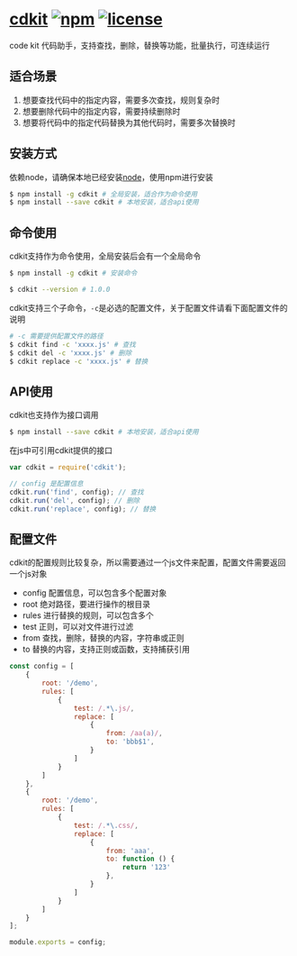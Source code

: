 # [cdkit](https://github.com/yanhaijing/cdkit) [![npm](https://img.shields.io/badge/npm-1.0.0-orange.svg)](https://www.npmjs.com/package/cdkit) [![license](https://img.shields.io/badge/license-MIT-blue.svg)](https://github.com/yanhaijing/cdkit/blob/master/LICENSE)

code kit 代码助手，支持查找，删除，替换等功能，批量执行，可连续运行

## 适合场景
1. 想要查找代码中的指定内容，需要多次查找，规则复杂时
2. 想要删除代码中的指定内容，需要持续删除时
3. 想要将代码中的指定代码替换为其他代码时，需要多次替换时

## 安装方式
依赖node，请确保本地已经安装[node](https://nodejs.org/en/)，使用npm进行安装

```bash
$ npm install -g cdkit # 全局安装，适合作为命令使用
$ npm install --save cdkit # 本地安装，适合api使用
```

## 命令使用
cdkit支持作为命令使用，全局安装后会有一个全局命令

```bash
$ npm install -g cdkit # 安装命令

$ cdkit --version # 1.0.0
```

cdkit支持三个子命令，`-c`是必选的配置文件，关于配置文件请看下面配置文件的说明

```bash
# -c 需要提供配置文件的路径
$ cdkit find -c 'xxxx.js' # 查找
$ cdkit del -c 'xxxx.js' # 删除
$ cdkit replace -c 'xxxx.js' # 替换
```

## API使用
cdkit也支持作为接口调用

```bash
$ npm install --save cdkit # 本地安装，适合api使用
```

在js中可引用cdkit提供的接口

```js
var cdkit = require('cdkit');

// config 是配置信息
cdkit.run('find', config); // 查找
cdkit.run('del', config); // 删除
cdkit.run('replace', config); // 替换
```

## 配置文件
cdkit的配置规则比较复杂，所以需要通过一个js文件来配置，配置文件需要返回一个js对象

- config 配置信息，可以包含多个配置对象
- root 绝对路径，要进行操作的根目录
- rules 进行替换的规则，可以包含多个
- test 正则，可以对文件进行过滤
- from 查找，删除，替换的内容，字符串或正则
- to 替换的内容，支持正则或函数，支持捕获引用

```js
const config = [
    {
        root: '/demo',
        rules: [
            {
                test: /.*\.js/,
                replace: [
                    {
                        from: /aa(a)/,
                        to: 'bbb$1',
                    }
                ]
            }
        ]
    },
    {
        root: '/demo',
        rules: [
            {
                test: /.*\.css/,
                replace: [
                    {
                        from: 'aaa',
                        to: function () {
                            return '123'
                        },
                    }
                ]
            }
        ]
    }
];

module.exports = config;
```
